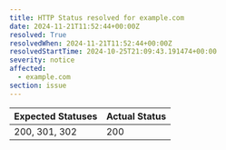 ```yaml
---
title: HTTP Status resolved for example.com
date: 2024-11-21T11:52:44+00:00Z
resolved: True
resolvedWhen: 2024-11-21T11:52:44+00:00Z
resolvedStartTime: 2024-10-25T21:09:43.191474+00:00
severity: notice
affected:
  - example.com
section: issue
---
```


| Expected Statuses | Actual Status  |
|-------------------|----------------|
| 200, 301, 302 | 200 |
